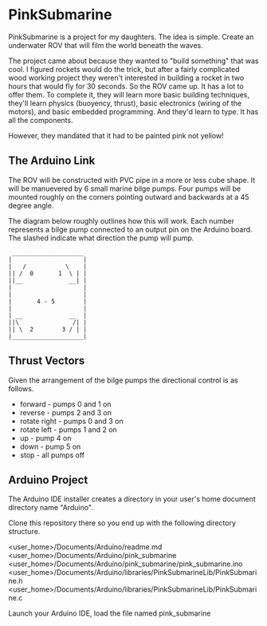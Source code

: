 # PinkSubmarine

PinkSubmarine is a project for my daughters.  The idea is simple.  Create an underwater ROV that will film the 
world beneath the waves.

The project came about because they wanted to "build something" that was cool.  I figured rockets would do the trick,
but after a fairly complicated wood working project they weren't interested in building a rocket in two hours that would fly for 30 seconds.  So the ROV came up.  It has a lot to offer them.  To complete it, they will learn more basic building techniques, they'll learn physics (buoyency, thrust), basic electronics (wiring of the motors), and basic embedded programming.  And they'd learn to type.  It has all the components.

However, they mandated that it had to be painted pink not yellow!

## The Arduino Link

The ROV will be constructed with PVC pipe in a more or less cube shape.  It will be manuevered by 6 small marine bilge pumps.  Four pumps will be mounted roughly on the corners pointing outward and backwards at a 45 degree angle.

The diagram below roughly outlines how this will work.  Each number represents a bilge pump connected to an output pin
on the Arduino board.  The slashed indicate what direction the pump will pump.

     ____________________
    |                    |
    |   /           \    |
    || /  0       1  \ | |
    ||__             __| |
    |                    |
    |                    |
    |       4 - 5        |
    |                    |
    | __             __  |
    ||\               /| |
    || \  2        3 / | |
    |____________________|

## Thrust Vectors

Given the arrangement of the bilge pumps the directional control is as follows.

* forward - pumps 0 and 1 on
* reverse - pumps 2 and 3 on
* rotate right - pumps 0 and 3 on
* rotate left - pumps 1 and 2 on
* up - pump 4 on
* down - pump 5 on
* stop - all pumps off

## Arduino Project

The Arduino IDE installer creates a directory in your user's home document directory name "Arduino".

Clone this repository there so you end up with the following directory structure.

<user_home>/Documents/Arduino/readme.md
<user_home>/Documents/Arduino/pink_submarine
<user_home>/Documents/Arduino/pink_submarine/pink_submarine.ino
<user_home>/Documents/Arduino/libraries/PinkSubmarineLib/PinkSubmarine.h
<user_home>/Documents/Arduino/libraries/PinkSubmarineLib/PinkSubmarine.c

Launch your Arduino IDE, load the file named pink_submarine
    
    